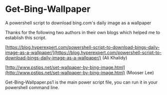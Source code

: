 # Get-Bing-Wallpaper
A powershell script to download bing.com's daily image as a wallpaper

Thanks for the following two authors in their own blogs which helped me to establish this script.

[https://blog.hyperexpert.com/powershell-script-to-download-bings-daily-image-as-a-wallpaper/](https://blog.hyperexpert.com/powershell-script-to-download-bings-daily-image-as-a-wallpaper/)  (Ali Khalidy)

[http://www.pstips.net/set-wallpaper-by-bing-image.html](http://www.pstips.net/set-wallpaper-by-bing-image.html)  (Mooser Lee)

Get-Bing-Wallpaper.ps1 is the main power script file, you can run it in your powershell command line.
